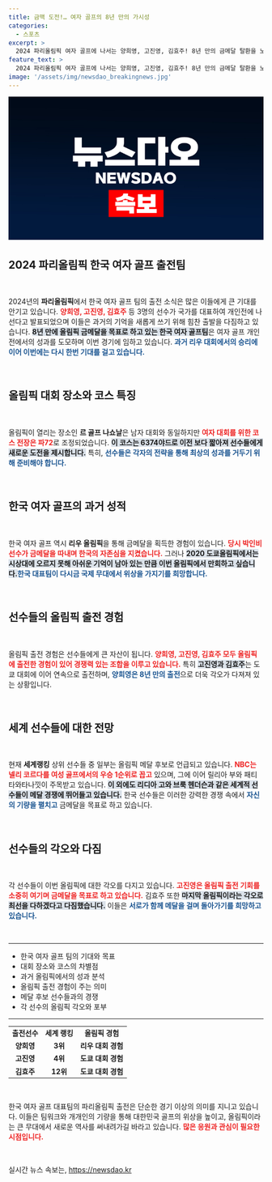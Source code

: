 ```yaml
---
title: 금맥 도전!… 여자 골프의 8년 만의 가시성
categories:
  - 스포츠
excerpt: >
  2024 파리올림픽 여자 골프에 나서는 양희영, 고진영, 김효주! 8년 만의 금메달 탈환을 노리는 이들은 올림픽 출전 경험을 살려 반전의 주인공이 될 수 있을까?
feature_text: >
  2024 파리올림픽 여자 골프에 나서는 양희영, 고진영, 김효주! 8년 만의 금메달 탈환을 노리는 이들은 올림픽 출전 경험을 살려 반전의 주인공이 될 수 있을까?
image: '/assets/img/newsdao_breakingnews.jpg'
---
```


<p><img src="/assets/img/newsdao_breakingnews.jpg" alt="firstkoreanews 속보" /></p>

<h2 data-ke-size="size26">2024 파리올림픽 한국 여자 골프 출전팀</h2>

<p data-ke-size="size16">&nbsp;</p>

<p data-ke-size="size16">2024년의 <b>파리올림픽</b>에서 한국 여자 골프 팀의 출전 소식은 많은 이들에게 큰 기대를 안기고 있습니다. <b><span style="color: #ee2323;">양희영, 고진영, 김효주</span></b> 등 3명의 선수가 국가를 대표하여 개인전에 나선다고 발표되었으며 이들은 과거의 기억을 새롭게 쓰기 위해 힘찬 출발을 다짐하고 있습니다. <b><span style="background-color: #21538527;">8년 만에 올림픽 금메달을 목표로 하고 있는 한국 여자 골프팀</span></b>은 여자 골프 개인전에서의 성과를 도모하며 이번 경기에 임하고 있습니다. <b><span style="color: #1a5490;">과거 리우 대회에서의 승리에 이어 이번에는 다시 한번 기대를 걸고 있습니다.</span></b></p>

<p data-ke-size="size16">&nbsp;</p>

<h2 data-ke-size="size26">올림픽 대회 장소와 코스 특징</h2>

<p data-ke-size="size16">&nbsp;</p>

<p data-ke-size="size16">올림픽이 열리는 장소인 <b>르 골프 나쇼날</b>은 남자 대회와 동일하지만 <b><span style="color: #ee2323;">여자 대회를 위한 코스 전장은 파72</span></b>로 조정되었습니다. <b><span style="background-color: #21538527;">이 코스는 6374야드로 이전 보다 짧아져 선수들에게 새로운 도전을 제시합니다.</span></b> 특히, <b><span style="color: #1a5490;">선수들은 각자의 전략을 통해 최상의 성과를 거두기 위해 준비해야 합니다.</span></b></p>

<p data-ke-size="size16">&nbsp;</p>

<h2 data-ke-size="size26">한국 여자 골프의 과거 성적</h2>

<p data-ke-size="size16">&nbsp;</p>

<p data-ke-size="size16">한국 여자 골프 역시 <b>리우 올림픽</b>을 통해 금메달을 획득한 경험이 있습니다. <b><span style="color: #ee2323;">당시 박인비 선수가 금메달을 따내며 한국의 자존심을 지켰습니다.</span></b> 그러나 <b><span style="background-color: #21538527;">2020 도쿄올림픽에서는 시상대에 오르지 못해 아쉬운 기억이 남아 있는 만큼 이번 올림픽에서 만회하고 싶습니다.</span></b><b><span style="color: #1a5490;">한국 대표팀이 다시금 국제 무대에서 위상을 가지기를 희망합니다.</span></b></p>

<p data-ke-size="size16">&nbsp;</p>

<h2 data-ke-size="size26">선수들의 올림픽 출전 경험</h2>

<p data-ke-size="size16">&nbsp;</p>

<p data-ke-size="size16">올림픽 출전 경험은 선수들에게 큰 자산이 됩니다. <b><span style="color: #ee2323;">양희영, 고진영, 김효주 모두 올림픽에 출전한 경험이 있어 경쟁력 있는 조합을 이루고 있습니다.</span></b> 특히 <b><span style="background-color: #21538527;">고진영과 김효주</span></b>는 도쿄 대회에 이어 연속으로 출전하며, <b><span style="color: #1a5490;">양희영은 8년 만의 출전</span></b>으로 더욱 각오가 다져져 있는 상황입니다.</p>

<p data-ke-size="size16">&nbsp;</p>

<h2 data-ke-size="size26">세계 선수들에 대한 전망</h2>

<p data-ke-size="size16">&nbsp;</p>

<p data-ke-size="size16">현재 <b>세계랭킹</b> 상위 선수들 중 일부는 올림픽 메달 후보로 언급되고 있습니다. <b><span style="color: #ee2323;">NBC는 넬리 코르다를 여성 골프에서의 우승 1순위로 꼽고</span></b> 있으며, 그에 이어 릴리아 부와 패티 타와타나낏이 주목받고 있습니다. <b><span style="background-color: #21538527;">이 외에도 리디아 고와 브룩 헨더슨과 같은 세계적 선수들이 메달 경쟁에 뛰어들고 있습니다.</span></b> 한국 선수들은 이러한 강력한 경쟁 속에서 <b><span style="color: #1a5490;">자신의 기량을 펼치고</span></b> 금메달을 목표로 하고 있습니다.</p>

<p data-ke-size="size16">&nbsp;</p>

<h2 data-ke-size="size26">선수들의 각오와 다짐</h2>

<p data-ke-size="size16">&nbsp;</p>

<p data-ke-size="size16">각 선수들이 이번 올림픽에 대한 각오를 다지고 있습니다. <b><span style="color: #ee2323;">고진영은 올림픽 출전 기회를 소중히 여기며 금메달을 목표로 하고 있습니다.</span></b> 김효주 또한 <b><span style="background-color: #21538527;">마지막 올림픽이라는 각오로 최선을 다하겠다고 다짐했습니다.</span></b> 이들은 <b><span style="color: #1a5490;">서로가 함께 메달을 걸며 돌아가기를 희망하고 있습니다.</span></b></p>

<p data-ke-size="size16">&nbsp;</p>

<hr />

<ul>
    <li>한국 여자 골프 팀의 기대와 목표</li>
    <li>대회 장소와 코스의 차별점</li>
    <li>과거 올림픽에서의 성과 분석</li>
    <li>올림픽 출전 경험이 주는 의미</li>
    <li>메달 후보 선수들과의 경쟁</li>
    <li>각 선수의 올림픽 각오와 포부</li>
</ul>

<hr />

<table>
    <tr>
        <td style="text-align: center; height: 17px;"><b>출전선수</b></td>
        <td style="text-align: center; height: 17px;"><b>세계 랭킹</b></td>
        <td style="text-align: center; height: 17px;"><b>올림픽 경험</b></td>
    </tr>
    <tr>
        <td style="text-align: center; height: 17px;"><b>양희영</b></td>
        <td style="text-align: center; height: 17px;"><b>3위</b></td>
        <td style="text-align: center; height: 17px;"><b>리우 대회 경험</b></td>
    </tr>
    <tr>
        <td style="text-align: center; height: 17px;"><b>고진영</b></td>
        <td style="text-align: center; height: 17px;"><b>4위</b></td>
        <td style="text-align: center; height: 17px;"><b>도쿄 대회 경험</b></td>
    </tr>
    <tr>
        <td style="text-align: center; height: 17px;"><b>김효주</b></td>
        <td style="text-align: center; height: 17px;"><b>12위</b></td>
        <td style="text-align: center; height: 17px;"><b>도쿄 대회 경험</b></td>
    </tr>
</table>

<p data-ke-size="size16">&nbsp;</p>

<p data-ke-size="size16">한국 여자 골프 대표팀의 파리올림픽 출전은 단순한 경기 이상의 의미를 지니고 있습니다. 이들은 팀워크와 개개인의 기량을 통해 대한민국 골프의 위상을 높이고, 올림픽이라는 큰 무대에서 새로운 역사를 써내려가길 바라고 있습니다. <b><span style="color: #ee2323;">많은 응원과 관심이 필요한 시점입니다.</span></b></p>

<p data-ke-size="size16">&nbsp;</p>
실시간 뉴스 속보는, <a href="https://newsdao.kr" rel="dofollow">https://newsdao.kr</a>


